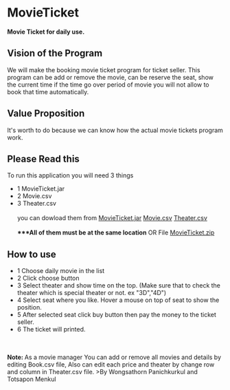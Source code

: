 # MovieTicket
__Movie Ticket for daily use.__
## Vision of the Program
We will make the booking movie ticket program for ticket seller. 
This program can be add or remove the movie, can be reserve the seat, show the current time if the time go over period of movie you will not allow to book that time automatically.
## Value Proposition
It's worth to do because we can know how the actual movie tickets program work.


## Please Read this
To run this application you will need 3 things
- 1 MovieTicket.jar
- 2 Movie.csv
- 3 Theater.csv
<br><br>
you can dowload them from [MovieTicket.jar](https://github.com/hereton/MovieTicket/blob/master/MovieTicket.jar) [Movie.csv](https://github.com/hereton/MovieTicket/blob/master/Movie.csv) [Theater.csv](https://github.com/hereton/MovieTicket/blob/master/Theater.csv)<br><br><b>***All of them must be at the same location</b> OR File [MovieTicket.zip](https://github.com/hereton/MovieTicket/raw/master/MovieTicket.zip)<br>
## How to use 
- 1 Choose daily movie in the list 
- 2 Click choose button 
- 3 Select theater and show time on the top. (Make sure that to check the theater which is special theater or not. ex "3D","4D")
- 4 Select seat where you like. Hover a mouse on top of seat to show the position.
- 5 After selected seat click buy button then pay the money to the ticket seller.
- 6 The ticket will printed.
<br>
<br><b>Note: </b> As a movie manager You can add or remove all movies and details by editing Book.csv file, Also can edit each price and theater by change row and column in Theater.csv file.
>By Wongsathorn Panichkurkul and Totsapon Menkul
